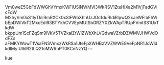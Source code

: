 Vm0weE5GbFdWWGhVYmxKWFlUSlNWMVl3WkRSV1ZteHlXa2M1VjFadGVIcFdW
M2hyVm0xS1IyTkliRmRXCk0xSlFWbXhhUzJOc1duRldiRlpwQ2xJeWFIbFhW
bEpDWlVkT2MxcEdiR3BTYkhCVVEyMUtSbGRZY0ZkWApTRUpFVmtSS1UxTkdW
bkppUm1ScFZqSm9lVkV5TVZkalZrWlZWbXhLVGdwaVZrbDZWMVJHWVdOdFZs
aFMKYWxwT1VsaFNSVmxzWkRSa1JteFpXWHBzVVZWWE9VeFpNR1JoWldkdlMy
UlhlR2tLQ21oMWRnPT0KCnNzYQ==

kue